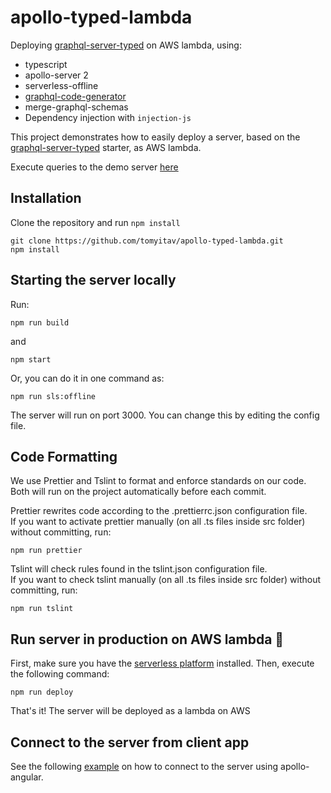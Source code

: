 # apollo-typed-lambda

Deploying [graphql-server-typed](https://github.com/tomyitav/graphql-server-typed) on AWS lambda, using:

+ typescript
+ apollo-server 2
+ serverless-offline
+ [graphql-code-generator](https://github.com/dotansimha/graphql-code-generator)
+ merge-graphql-schemas
+ Dependency injection with `injection-js`

This project demonstrates how to easily deploy a server, based on the [graphql-server-typed](https://github.com/tomyitav/graphql-server-typed)
starter, as AWS lambda.

Execute queries to the demo server [here](https://sbzzpx6y07.execute-api.us-east-1.amazonaws.com/dev/graphql)

## Installation

Clone the repository and run `npm install`

```
git clone https://github.com/tomyitav/apollo-typed-lambda.git
npm install
```

## Starting the server locally

Run:
```
npm run build
```

and

```
npm start
```

Or, you can do it in one command as:

```
npm run sls:offline
```

The server will run on port 3000. You can change this by editing the config file.

## Code Formatting

We use Prettier and Tslint to format and enforce standards on our code. </br>
Both will run on the project automatically before each commit. </br>

Prettier rewrites code according to the .prettierrc.json configuration file. </br>
If you want to activate prettier manually (on all .ts files inside src folder) without committing, run: </br>

```
npm run prettier
```

Tslint will check rules found in the tslint.json configuration file. <br/>
If you want to check tslint manually (on all .ts files inside src folder) without committing, run: </br>

```
npm run tslint
```

## Run server in production on AWS lambda :rocket:
First, make sure you have the [serverless platform](https://serverless.com/) installed. Then, execute the following command:

```
npm run deploy
```

That's it! The server will be deployed as a lambda on AWS

## Connect to the server from client app

See the following [example](https://github.com/tomyitav/apollo-angular-client-starter) on how to connect to the server using apollo-angular.

